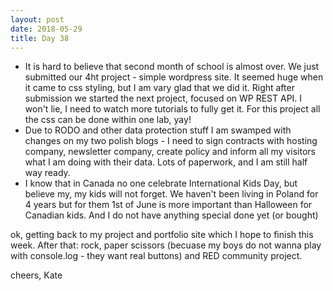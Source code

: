 ```yaml
---
layout: post
date: 2018-05-29
title: Day 38
---
```


* It is hard to believe that second month of school is almost over.  We just submitted our 4ht project - simple wordpress site. It seemed huge when it came to css styling, but I am vary glad that we did it. Right after submission we started the next project, focused on WP REST API. I won't lie, I need to watch more tutorials to fully get it. For this project all the css can be done within one lab, yay!
* Due to RODO and other data protection stuff I am swamped with changes on my two polish blogs - I need to sign contracts with hosting company, newsletter company, create policy and inform all my visitors what I am doing with their data. Lots of paperwork, and I am still half way ready.
* I know that in Canada no one celebrate International Kids Day, but believe my, my kids will not forget. We haven't been living in Poland for 4 years but for them 1st of June is more important than Halloween for Canadian kids. And I do not have anything special done yet (or bought)

ok, getting back to my project and portfolio site which I hope to finish this week. After that: rock, paper scissors (becuase my boys do not wanna play with console.log - they want real buttons) and RED community project.

cheers,
Kate
